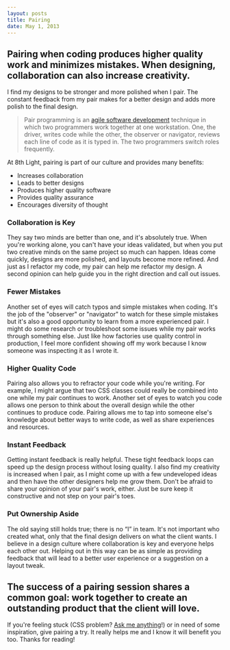 ```yaml
---
layout: posts
title: Pairing
date: May 1, 2013
---
```

<h2>Pairing when coding produces higher quality work and minimizes mistakes. When designing, collaboration can also increase creativity.</h2>

<p>
I find my designs to be stronger and more polished when I pair. The constant feedback from my pair makes for a better design and adds more polish to the final design.
</p>

<p
Pair programing is one part "driver" and one part "navigator":
</p>

<blockquote>
<p>
Pair programming is an <a href="http://en.wikipedia.org/wiki/Agile_software_development" target="_blank">agile software development</a> technique in which two programmers work together at one workstation. One, the driver, writes code while the other, the observer or navigator, reviews each line of code as it is typed in. The two programmers switch roles frequently.
</p>
</blockquote>

<p>
At 8th Light, pairing is part of our culture and provides many benefits:
</p>

<ul>
  <li>Increases collaboration</li>
  <li>Leads to better designs</li>
  <li>Produces higher quality software</li>
  <li>Provides quality assurance</li>
  <li>Encourages diversity of thought</li>
</ul>

<h3>Collaboration is Key</h3>
<p>
They say two minds are better than one, and it's absolutely true. When you're working alone, you can't have your ideas validated, but when you put two creative minds on the same project so much can happen. Ideas come quickly, designs are more polished, and layouts become more refined. And just as I refactor my code, my pair can help me refactor my design. A second opinion can help guide you in the right direction and call out issues.
</p>

<h3>Fewer Mistakes</h3>
<p>
Another set of eyes will catch typos and simple mistakes when coding. It's the job of the "observer" or "navigator" to watch for these simple mistakes but it's also a good opportunity to learn from a more experienced pair. I might do some research or troubleshoot some issues while my pair works through something else. Just like how factories use quality control in production, I feel more confident showing off my work because I know someone was inspecting it as I wrote it.</p>

<h3>Higher Quality Code</h3>
<p>
Pairing also allows you to refractor your code while you're writing. For example, I might argue that two CSS classes could really be combined into one while my pair continues to work. Another set of eyes to watch you code allows one person to think about the overall design while the other continues to produce code. Pairing allows me to tap into someone else's knowledge about better ways to write code, as well as share experiences and resources.
</p>

<h3>Instant Feedback</h3>
<p>
Getting instant feedback is really helpful. These tight feedback loops can speed up the design process without losing quality. I also find my creativity is increased when I pair, as I might come up with a few undeveloped ideas and then have the other designers help me grow them. Don't be afraid to share your opinion of your pair's work, either. Just be sure keep it constructive and not step on your pair's toes.
</p>

<h3>Put Ownership Aside</h3>
<p>
The old saying still holds true; there is no “I” in team. It's not important who created what, only that the final design delivers on what the client wants. I believe in a design culture where collaboration is key and everyone helps each other out. Helping out in this way can be as simple as providing feedback that will lead to a better user experience or a suggestion on a layout tweak.
</p>

<h2>
The success of a pairing session shares a common goal: work together to create an outstanding product that the client will love.
</h2>

<p>
If you're feeling stuck (CSS problem? <a href="mailto:adam.kaplan@icloud.com">Ask me anything</a>!) or in need of some inspiration, give pairing a try. It really helps me and I know it will benefit you too. Thanks for reading!
</p>
